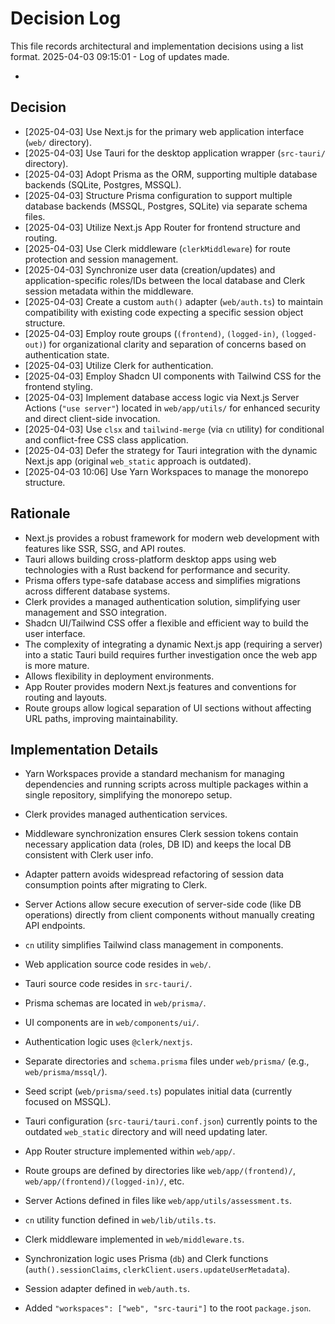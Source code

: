 # Decision Log

This file records architectural and implementation decisions using a list format.
2025-04-03 09:15:01 - Log of updates made.

*

## Decision

*   [2025-04-03] Use Next.js for the primary web application interface (`web/` directory).
*   [2025-04-03] Use Tauri for the desktop application wrapper (`src-tauri/` directory).
*   [2025-04-03] Adopt Prisma as the ORM, supporting multiple database backends (SQLite, Postgres, MSSQL).
*   [2025-04-03] Structure Prisma configuration to support multiple database backends (MSSQL, Postgres, SQLite) via separate schema files.
*   [2025-04-03] Utilize Next.js App Router for frontend structure and routing.
*   [2025-04-03] Use Clerk middleware (`clerkMiddleware`) for route protection and session management.
*   [2025-04-03] Synchronize user data (creation/updates) and application-specific roles/IDs between the local database and Clerk session metadata within the middleware.
*   [2025-04-03] Create a custom `auth()` adapter (`web/auth.ts`) to maintain compatibility with existing code expecting a specific session object structure.
*   [2025-04-03] Employ route groups (`(frontend)`, `(logged-in)`, `(logged-out)`) for organizational clarity and separation of concerns based on authentication state.
*   [2025-04-03] Utilize Clerk for authentication.
*   [2025-04-03] Employ Shadcn UI components with Tailwind CSS for the frontend styling.
*   [2025-04-03] Implement database access logic via Next.js Server Actions (`"use server"`) located in `web/app/utils/` for enhanced security and direct client-side invocation.
*   [2025-04-03] Use `clsx` and `tailwind-merge` (via `cn` utility) for conditional and conflict-free CSS class application.
*   [2025-04-03] Defer the strategy for Tauri integration with the dynamic Next.js app (original `web_static` approach is outdated).
*   [2025-04-03 10:06] Use Yarn Workspaces to manage the monorepo structure.

## Rationale

*   Next.js provides a robust framework for modern web development with features like SSR, SSG, and API routes.
*   Tauri allows building cross-platform desktop apps using web technologies with a Rust backend for performance and security.
*   Prisma offers type-safe database access and simplifies migrations across different database systems.
*   Clerk provides a managed authentication solution, simplifying user management and SSO integration.
*   Shadcn UI/Tailwind CSS offer a flexible and efficient way to build the user interface.
*   The complexity of integrating a dynamic Next.js app (requiring a server) into a static Tauri build requires further investigation once the web app is more mature.
*   Allows flexibility in deployment environments.
*   App Router provides modern Next.js features and conventions for routing and layouts.
*   Route groups allow logical separation of UI sections without affecting URL paths, improving maintainability.

## Implementation Details
*   Yarn Workspaces provide a standard mechanism for managing dependencies and running scripts across multiple packages within a single repository, simplifying the monorepo setup.
*   Clerk provides managed authentication services.
*   Middleware synchronization ensures Clerk session tokens contain necessary application data (roles, DB ID) and keeps the local DB consistent with Clerk user info.
*   Adapter pattern avoids widespread refactoring of session data consumption points after migrating to Clerk.
*   Server Actions allow secure execution of server-side code (like DB operations) directly from client components without manually creating API endpoints.
*   `cn` utility simplifies Tailwind class management in components.

*   Web application source code resides in `web/`.
*   Tauri source code resides in `src-tauri/`.
*   Prisma schemas are located in `web/prisma/`.
*   UI components are in `web/components/ui/`.
*   Authentication logic uses `@clerk/nextjs`.
*   Separate directories and `schema.prisma` files under `web/prisma/` (e.g., `web/prisma/mssql/`).
*   Seed script (`web/prisma/seed.ts`) populates initial data (currently focused on MSSQL).
*   Tauri configuration (`src-tauri/tauri.conf.json`) currently points to the outdated `web_static` directory and will need updating later.
*   App Router structure implemented within `web/app/`.
*   Route groups are defined by directories like `web/app/(frontend)/`, `web/app/(frontend)/(logged-in)/`, etc.
*   Server Actions defined in files like `web/app/utils/assessment.ts`.
*   `cn` utility function defined in `web/lib/utils.ts`.
*   Clerk middleware implemented in `web/middleware.ts`.
*   Synchronization logic uses Prisma (`db`) and Clerk functions (`auth().sessionClaims`, `clerkClient.users.updateUserMetadata`).
*   Session adapter defined in `web/auth.ts`.
*   Added `"workspaces": ["web", "src-tauri"]` to the root `package.json`.